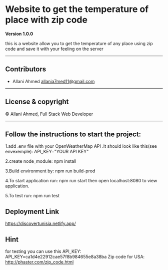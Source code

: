 # Website to get the temperature of place with zip code 

**Version 1.0.0**

this is a website allow you to get the temperature of any place using zip code and save it with your feeling on the server

---

## Contributors
- Allani Ahmed <allania7med11@gmail.com>

---
## License & copyright
© Allani Ahmed, Full Stack Web Developer

---


## Follow the instructions to start the project:

1.add .env file with your OpenWeatherMap API .It should look like this(see envexemple):
API_KEY="YOUR API KEY"

2.create node_module:
npm install 

3.Build environment by:
npm run build-prod

4.To start application run:
npm run start
then open localhost:8080 to view application.

5.To test run:
npm run test
## Deployment Link
https://discovertunisia.netlify.app/

## Hint
for testing you can use this API_KEY: API_KEY=ca1d4e22912cae57f8b984655e8a38ba
Zip code for USA:
http://phaster.com/zip_code.html